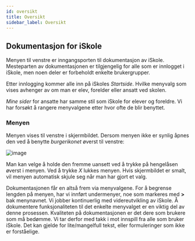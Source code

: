 ```yaml
---
id: oversikt
title: Oversikt 
sidebar_label: Oversikt
---
```


## Dokumentasjon for iSkole
Menyen til venstre er inngangsporten til dokumentasjon av iSkole. Mesteparten av dokumentasjonen er tilgjengelig for alle som er innlogget i iSkole, men noen deler er forbeholdt enkelte brukergrupper.

Etter innlogging kommer alle inn på iSkoles _Startside_. Hvilke menyvalg som vises avhenger av om man er elev, forelder eller ansatt ved skolen. 

_Mine sider_ for ansatte har samme stil som iSkole for elever og foreldre. Vi har forsøkt å rangere menyvalgene etter hvor ofte de blir benyttet.

### Menyen
Menyen vises til venstre i skjermbildet. Dersom menyen ikke er synlig åpnes den ved å benytte _burgerikonet_ øverst til venstre:

![image](https://user-images.githubusercontent.com/80097133/210064510-81399be3-ce52-4be2-b9bd-b64322fc2ab6.png)

Man kan velge å holde den fremme uansett ved å trykke på hengelåsen øverst i menyen. Ved å trykke _X_ lukkes menyen. Hvis skjermbildet er smalt, vil menyen automatisk skjule seg når man har gjort et valg.

Dokumentasjonen får en altså frem via menyvalgene. For å begrense lengden på menyen, har vi innført undermenyer, noe som markeres med **>** bak menynavnet.
Vi jobber kontinuerlig med videreutvikling av iSkole. Å dokumentere funksjonaliteten til det enkelte menyvalget er en viktig del av denne prosessen. Kvaliteten på dokumentasjonen er det dere som brukere som må bedømme. Vi tar derfor med takk i mot innspill fra alle som bruker iSkole. Det kan gjelde for lite/mangelfull tekst, eller formuleringer som ikke er forståelige. 
